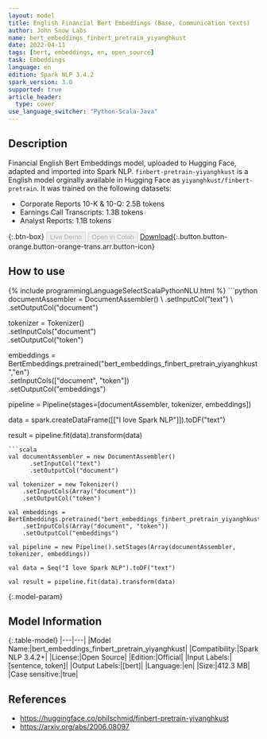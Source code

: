 ```yaml
---
layout: model
title: English Financial Bert Embeddings (Base, Communication texts)
author: John Snow Labs
name: bert_embeddings_finbert_pretrain_yiyanghkust
date: 2022-04-11
tags: [bert, embeddings, en, open_source]
task: Embeddings
language: en
edition: Spark NLP 3.4.2
spark_version: 3.0
supported: true
article_header:
  type: cover
use_language_switcher: "Python-Scala-Java"
---
```


## Description

Financial English Bert Embeddings model, uploaded to Hugging Face, adapted and imported into Spark NLP. `finbert-pretrain-yiyanghkust` is a English model orginally available in Hugging Face as `yiyanghkust/finbert-pretrain`. It was trained on the following datasets:

- Corporate Reports 10-K & 10-Q: 2.5B tokens
- Earnings Call Transcripts: 1.3B tokens
- Analyst Reports: 1.1B tokens

{:.btn-box}
<button class="button button-orange" disabled>Live Demo</button>
<button class="button button-orange" disabled>Open in Colab</button>
[Download](https://s3.amazonaws.com/auxdata.johnsnowlabs.com/public/models/bert_embeddings_finbert_pretrain_yiyanghkust_en_3.4.2_3.0_1649672533001.zip){:.button.button-orange.button-orange-trans.arr.button-icon}

## How to use



<div class="tabs-box" markdown="1">
{% include programmingLanguageSelectScalaPythonNLU.html %}
```python
documentAssembler = DocumentAssembler() \
    .setInputCol("text") \
    .setOutputCol("document")

tokenizer = Tokenizer() \
    .setInputCols("document") \
    .setOutputCol("token")
  
embeddings = BertEmbeddings.pretrained("bert_embeddings_finbert_pretrain_yiyanghkust","en") \
    .setInputCols(["document", "token"]) \
    .setOutputCol("embeddings")
    
pipeline = Pipeline(stages=[documentAssembler, tokenizer, embeddings])

data = spark.createDataFrame([["I love Spark NLP"]]).toDF("text")

result = pipeline.fit(data).transform(data)
```
```scala
val documentAssembler = new DocumentAssembler() 
      .setInputCol("text") 
      .setOutputCol("document")
 
val tokenizer = new Tokenizer() 
    .setInputCols(Array("document"))
    .setOutputCol("token")

val embeddings = BertEmbeddings.pretrained("bert_embeddings_finbert_pretrain_yiyanghkust","en") 
    .setInputCols(Array("document", "token")) 
    .setOutputCol("embeddings")

val pipeline = new Pipeline().setStages(Array(documentAssembler, tokenizer, embeddings))

val data = Seq("I love Spark NLP").toDF("text")

val result = pipeline.fit(data).transform(data)
```
</div>

{:.model-param}
## Model Information

{:.table-model}
|---|---|
|Model Name:|bert_embeddings_finbert_pretrain_yiyanghkust|
|Compatibility:|Spark NLP 3.4.2+|
|License:|Open Source|
|Edition:|Official|
|Input Labels:|[sentence, token]|
|Output Labels:|[bert]|
|Language:|en|
|Size:|412.3 MB|
|Case sensitive:|true|

## References

- https://huggingface.co/philschmid/finbert-pretrain-yiyanghkust
- https://arxiv.org/abs/2006.08097
